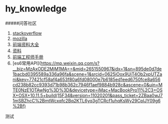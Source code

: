 # hy_knowledge

#####问答社区
1. [stackoverflow](http://stackoverflow.com/)
2. [mozilla](https://developer.mozilla.org/zh-CN/docs/Web/JavaScript)
3. [前端资料大全](https://cnodejs.org/topic/56ef3edd532839c33a99d00e)
4. [资料](https://cnodejs.org/topic/56e8c95dcf7763a6045c4ae4)
5. [前端工程师手册](https://leohxj.gitbooks.io/front-end-database/content/html-and-css-basic/index.html)
6. [es6常用API](https://mp.weixin.qq.com/s?__biz=MzAxODE2MjM1MA==&mid=2651550967&idx=1&sn=895de0d7de1bacbd0395589a336a96fa&scene=1&srcid=0625iOox9UiT4Ob2xpUTZani&key=77421cf58af4a653f80a6fd08000e7b6185ed1eed6750fce8a656cd238b82cc9393d71b98b362c7946f1aef9884b928c&ascene=0&uin=MTE0NzE1OTAwNg%3D%3D&devicetype=iMac+MacBookPro11%2C3+OSX+OSX+10.11.5+build(15F34&version=11020201&pass_ticket=2ZBaa0wJ71mSBZhcC%2BmtWcxqfc2Bq2KTL6yq3gTCRcf1uhqKsWy29CplJY09g6%2Bf)


测试
